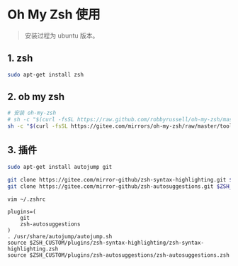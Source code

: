 # Oh My Zsh 使用

> 安装过程为 ubuntu 版本。

## 1. zsh

```bash
sudo apt-get install zsh
```

## 2. ob my zsh

```bash
# 安装 oh-my-zsh
# sh -c "$(curl -fsSL https://raw.github.com/robbyrussell/oh-my-zsh/master/tools/install.sh)"
sh -c "$(curl -fsSL https://gitee.com/mirrors/oh-my-zsh/raw/master/tools/install.sh)"
```

## 3. 插件

```bash
sudo apt-get install autojump git
```

```bash
git clone https://gitee.com/mirror-github/zsh-syntax-highlighting.git $ZSH_CUSTOM/plugins/zsh-syntax-highlighting
git clone https://gitee.com/mirror-github/zsh-autosuggestions.git $ZSH_CUSTOM/plugins/zsh-autosuggestions
```

```bash
vim ~/.zshrc
```

```properties
plugins=(
    git
    zsh-autosuggestions
)
. /usr/share/autojump/autojump.sh
source $ZSH_CUSTOM/plugins/zsh-syntax-highlighting/zsh-syntax-highlighting.zsh
source $ZSH_CUSTOM/plugins/zsh-autosuggestions/zsh-autosuggestions.zsh
```
